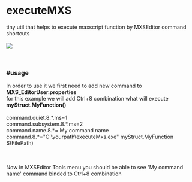 # executeMXS
tiny util that helps to execute maxscript function by MXSEditor command shortcuts
</br>
</br>
<img src='https://raw.githubusercontent.com/fatbbc/executeMXS/master/execMXSdemo.gif'/>
</br>

<br/>
<h3>#usage</h3>

In order to use it we first need to add new command to <b>MXS_EditorUser.properties</b><br/>
for this example we will add Ctrl+8 combination what will execute <b>myStruct.MyFunction()</b><br/><br/>
  command.quiet.8.\*.ms=1<br/>
  command.subsystem.8.\*.ms=2<br/>
  command.name.8.\*= My command name<br/>
  command.8.\*="C:\yourpath\executeMxs.exe" myStruct.MyFunction $(FilePath)<br/>

<br/><br/>
  Now in MXSEditor Tools menu you should be able to see 'My command name' command binded to Ctrl+8 combination
  
  
